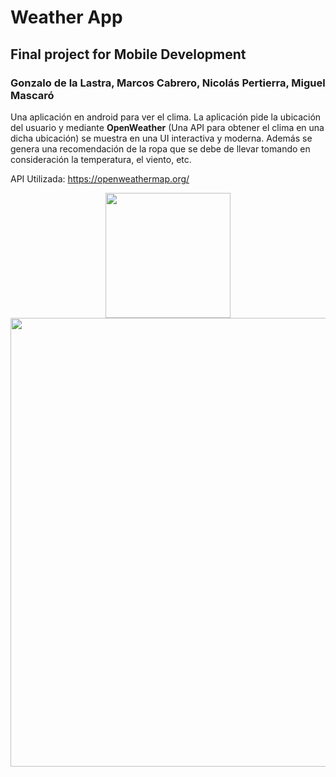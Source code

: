 # Weather App
## Final project for Mobile Development
### Gonzalo de la Lastra, Marcos Cabrero, Nicolás Pertierra, Miguel Mascaró

Una aplicación en android para ver el clima. La aplicación pide la ubicación del usuario y mediante **OpenWeather** (Una API para obtener el clima en una dicha ubicación) se muestra en una UI interactiva y moderna.
Además se genera una recomendación de la ropa que se debe de llevar tomando en consideración la temperatura, el viento, etc.

API Utilizada: https://openweathermap.org/

<p align="center">
  <img src="https://github.com/user-attachments/assets/def6274d-4690-4bd5-a13e-7a58751d75c8" width="200">
  <img src="https://github.com/user-attachments/assets/76456d6a-5274-4b01-8f46-b50f0d5c2ec0" width="718">
</p>
